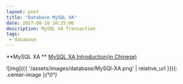 ```yaml
---
layout: post
title: "Database MySQL XA"
date: 2017-08-10 10:25:06
description: MySQL XA Transaction
tags: 
 - database
---
```


**MySQL XA **
[MySQL XA Introduction(in Chinese)](https://www.jianshu.com/p/7003d58ea182)

![img]({{ '/assets/images/database/MySQl-XA.png' | relative_url }}){: .center-image }*(°0°)*


